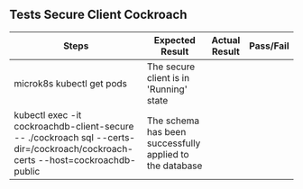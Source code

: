 ## Tests Secure Client Cockroach

Steps | Expected Result | Actual Result | Pass/Fail |
| --- | --------------- | ------------- | ----------|
| microk8s kubectl get pods| The secure client is in 'Running' state | | |
| kubectl exec -it cockroachdb-client-secure -- ./cockroach sql --certs-dir=/cockroach/cockroach-certs --host=cockroachdb-public| The schema has been successfully applied to the database | | |

